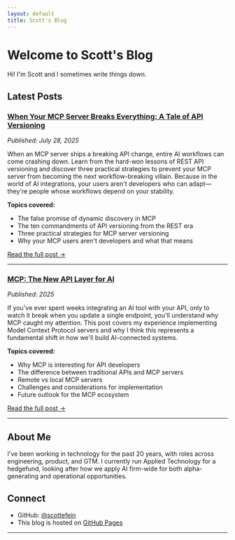 ```yaml
---
layout: default
title: Scott's Blog
---
```


# Welcome to Scott's Blog

Hi! I'm Scott and I sometimes write things down. 

## Latest Posts

### [When Your MCP Server Breaks Everything: A Tale of API Versioning](./mcp-versioning)
*Published: July 28, 2025*

When an MCP server ships a breaking API change, entire AI workflows can come crashing down. Learn from the hard-won lessons of REST API versioning and discover three practical strategies to prevent your MCP server from becoming the next workflow-breaking villain. Because in the world of AI integrations, your users aren't developers who can adapt—they're people whose workflows depend on your stability.

**Topics covered:**
- The false promise of dynamic discovery in MCP
- The ten commandments of API versioning from the REST era
- Three practical strategies for MCP server versioning
- Why your MCP users aren't developers and what that means

[Read the full post →](./mcp-versioning)

---

### [MCP: The New API Layer for AI](./mcp-blog-post)
*Published: 2025*

If you've ever spent weeks integrating an AI tool with your API, only to watch it break when you update a single endpoint, you'll understand why MCP caught my attention. This post covers my experience implementing Model Context Protocol servers and why I think this represents a fundamental shift in how we'll build AI-connected systems.

**Topics covered:**
- Why MCP is interesting for API developers
- The difference between traditional APIs and MCP servers
- Remote vs local MCP servers
- Challenges and considerations for implementation
- Future outlook for the MCP ecosystem

[Read the full post →](./mcp-blog-post)

---

## About Me

I've been working in technology for the past 20 years, with roles across engineering, product, and GTM. I currently run Applied Technology for a hedgefund, looking after how we apply AI firm-wide for both alpha-generating and operational opportunities. 

## Connect

- GitHub: [@scottefein](https://github.com/scottefein)
- This blog is hosted on [GitHub Pages](https://github.com/scottefein/scottefein.github.io)

---